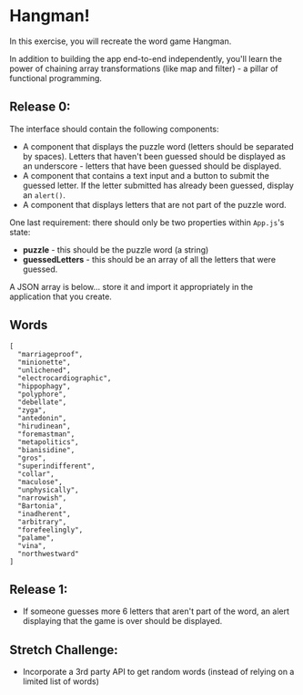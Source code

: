 # Hangman!
In this exercise, you will recreate the word game Hangman.

In addition to building the app end-to-end independently, you'll learn the power of chaining array transformations (like map and filter) - a pillar of functional programming.

## Release 0:
The interface should contain the following components:
- A component that displays the puzzle word (letters should be separated by spaces).  Letters that haven't been guessed should be displayed as an underscore - letters that have been guessed should be displayed.
- A component that contains a text input and a button to submit the guessed letter.  If the letter submitted has already been guessed, display an `alert()`.
- A component that displays letters that are not part of the puzzle word.

One last requirement: there should only be two properties within `App.js`'s state:
 - **puzzle** - this should be the puzzle word (a string)
 - **guessedLetters** - this should be an array of all the letters that were guessed.

A JSON array is below... store it and import it appropriately in the application that you create.

## Words
```
[
  "marriageproof",
  "minionette",
  "unlichened",
  "electrocardiographic",
  "hippophagy",
  "polyphore",
  "debellate",
  "zyga",
  "antedonin",
  "hirudinean",
  "foremastman",
  "metapolitics",
  "bianisidine",
  "gros",
  "superindifferent",
  "collar",
  "maculose",
  "unphysically",
  "narrowish",
  "Bartonia",
  "inadherent",
  "arbitrary",
  "forefeelingly",
  "palame",
  "vina",
  "northwestward"
]
```

## Release 1:
- If someone guesses more 6 letters that aren't part of the word, an alert displaying that the game is over should be displayed.

## Stretch Challenge:
- Incorporate a 3rd party API to get random words (instead of relying on a limited list of words)